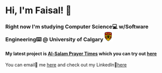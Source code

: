 # Hi, I'm Faisal! 🥶

### Right now I'm studying Computer Science💻 w/Software Engineering⌨️ @ University of Calgary<img src="uc.png" width="30px">
#### My latest project is [Al-Salam Prayer Times](https://github.com/fizzlewiththesizzle/alsalamPrayerTimes) which you can try out [here](https://faisal.pythonanywhere.com/)
You can email📧 me [here](mailto:faisal.islam@ucalgary.ca) and check out my LinkedIn📱[here](https://www.linkedin.com/in/faisalislam2002/)

 


<!---
fizzlewiththesizzle/fizzlewiththesizzle is a ✨ special ✨ repository because its `README.md` (this file) appears on your GitHub profile.
You can click the Preview link to take a look at your changes.
--->
